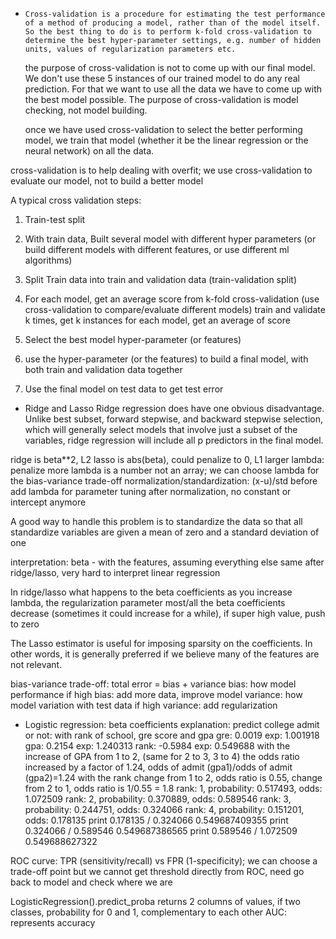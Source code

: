 *     Cross-validation is a procedure for estimating the test performance of a method of producing a model, rather than of the model itself. So the best thing to do is to perform k-fold cross-validation to determine the best hyper-parameter settings, e.g. number of hidden units, values of regularization parameters etc.

    the purpose of cross-validation is not to come up with our final model. We don't use these 5 instances of our trained model to do any real prediction. For that we want to use all the data we have to come up with the best model possible. The purpose of cross-validation is model checking, not model building.

    once we have used cross-validation to select the better performing model, we train that model (whether it be the linear regression or the neural network) on all the data.

cross-validation is to help dealing with overfit; we use cross-validation to evaluate our model, not to build a better model

A typical cross validation steps:
1. Train-test split
2. With train data, Built several model with different hyper parameters
(or build different models with different features, or use different ml algorithms)

3. Split Train data into train and validation data (train-validation split)

4. For each model, get an average score from k-fold cross-validation
(use cross-validation to compare/evaluate different models)
train and validate k times, get k instances for each model, get an average of score

5. Select the best model hyper-parameter (or features)
6. use the hyper-parameter (or the features) to build a final model, with both train and validation data together
7. Use the final model on test data to get test error

* Ridge and Lasso
Ridge regression does have one obvious disadvantage. Unlike best subset,
forward stepwise, and backward stepwise selection, which will generally
select models that involve just a subset of the variables, ridge regression
will include all p predictors in the final model.

ridge is beta**2, L2
lasso is abs(beta), could penalize to 0, L1
larger lambda: penalize more
lambda is a number not an array;
we can choose lambda for the bias-variance trade-off
normalization/standardization: (x-u)/std before add lambda for parameter tuning
after normalization, no constant or intercept anymore

A good way to handle this problem is to standardize the data so that all
standardize variables are given a mean of zero and a standard deviation of one

interpretation: beta - with the features, assuming everything else same
after ridge/lasso, very hard to interpret linear regression



In ridge/lasso what happens to the beta coefficients as you increase lambda,
the regularization parameter
most/all the beta coefficients decrease (sometimes it could increase for a while), if super high value, push to zero

The Lasso estimator is useful for imposing sparsity on the coefficients. In other words, it is generally preferred if we believe many of the features are not relevant.

bias-variance trade-off:
total error = bias + variance
bias: how model performance
if high bias: add more data, improve model
variance: how model variation with test data
if high variance: add regularization

* Logistic regression:
beta coefficients explanation:
predict college admit or not: with rank of school, gre score and gpa
gre: 0.0019 exp: 1.001918
gpa: 0.2154 exp: 1.240313
rank: -0.5984 exp: 0.549688
with the increase of GPA from 1 to 2, (same for 2 to 3, 3 to 4) the odds ratio increased by a factor of 1.24, odds of admit (gpa1)/odds of admit (gpa2)=1.24
with the rank change from 1 to 2, odds ratio is 0.55, change from 2 to 1,
odds ratio is 1/0.55 = 1.8
rank: 1, probability: 0.517493, odds: 1.072509
rank: 2, probability: 0.370889, odds: 0.589546
rank: 3, probability: 0.244751, odds: 0.324066
rank: 4, probability: 0.151201, odds: 0.178135
print 0.178135 / 0.324066 0.549687409355
print 0.324066 / 0.589546 0.549687386565
print 0.589546 / 1.072509 0.549688627322

ROC curve: TPR (sensitivity/recall) vs FPR (1-specificity); we can choose a trade-off point
but we cannot get threshold directly from ROC, need go back to model and check where we are

LogisticRegression().predict_proba returns 2 columns of values, if two classes, probability for 0 and 1, complementary to each other
AUC: represents accuracy
